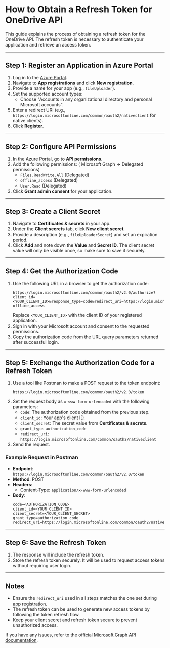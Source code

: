 # How to Obtain a Refresh Token for OneDrive API

This guide explains the process of obtaining a refresh token for the OneDrive API. The refresh token is necessary to authenticate your application and retrieve an access token.

---

## Step 1: Register an Application in Azure Portal
1. Log in to the [Azure Portal](https://portal.azure.com/).
2. Navigate to **App registrations** and click **New registration**.
3. Provide a name for your app (e.g., `fileUploader`).
4. Set the supported account types:
   - Choose "Accounts in any organizational directory and personal Microsoft accounts".
5. Enter a redirect URI (e.g., `https://login.microsoftonline.com/common/oauth2/nativeclient` for native clients).
6. Click **Register**.

---

## Step 2: Configure API Permissions
1. In the Azure Portal, go to **API permissions**.
2. Add the following permissions: ( Microsoft Graph -> Delegated permissions)
   - `Files.ReadWrite.All` (Delegated)
   - `offline_access` (Delegated)
   - `User.Read` (Delegated)
3. Click **Grant admin consent** for your application.

---

## Step 3: Create a Client Secret
1. Navigate to **Certificates & secrets** in your app.
2. Under the **Client secrets** tab, click **New client secret**.
3. Provide a description (e.g., `fileUploaderSecret`) and set an expiration period.
4. Click **Add** and note down the **Value** and **Secret ID**. The client secret value will only be visible once, so make sure to save it securely.


---

## Step 4: Get the Authorization Code
1. Use the following URL in a browser to get the authorization code:
   ```plaintext
   https://login.microsoftonline.com/common/oauth2/v2.0/authorize?client_id=<YOUR_CLIENT_ID>&response_type=code&redirect_uri=https://login.microsoftonline.com/common/oauth2/nativeclient&scope=Files.ReadWrite.All offline_access
   ```
   Replace `<YOUR_CLIENT_ID>` with the client ID of your registered application.
2. Sign in with your Microsoft account and consent to the requested permissions.
3. Copy the authorization code from the URL query parameters returned after successful login.

---

## Step 5: Exchange the Authorization Code for a Refresh Token
1. Use a tool like Postman to make a POST request to the token endpoint:
   ```plaintext
   https://login.microsoftonline.com/common/oauth2/v2.0/token
   ```
2. Set the request body as `x-www-form-urlencoded` with the following parameters:
   - `code`: The authorization code obtained from the previous step.
   - `client_id`: Your app's client ID.
   - `client_secret`: The secret value from **Certificates & secrets**.
   - `grant_type`: `authorization_code`
   - `redirect_uri`: `https://login.microsoftonline.com/common/oauth2/nativeclient`
3. Send the request.

### Example Request in Postman
- **Endpoint**: `https://login.microsoftonline.com/common/oauth2/v2.0/token`
- **Method**: POST
- **Headers**:
  - Content-Type: `application/x-www-form-urlencoded`
- **Body**:
   ```
   code=<AUTHORIZATION_CODE>
   client_id=<YOUR_CLIENT_ID>
   client_secret=<YOUR_CLIENT_SECRET>
   grant_type=authorization_code
   redirect_uri=https://login.microsoftonline.com/common/oauth2/nativeclient
   ```

---

## Step 6: Save the Refresh Token
1. The response will include the refresh token.
2. Store the refresh token securely. It will be used to request access tokens without requiring user login.

---

## Notes
- Ensure the `redirect_uri` used in all steps matches the one set during app registration.
- The refresh token can be used to generate new access tokens by following the token refresh flow.
- Keep your client secret and refresh token secure to prevent unauthorized access.

If you have any issues, refer to the official [Microsoft Graph API documentation](https://learn.microsoft.com/en-us/graph/).
